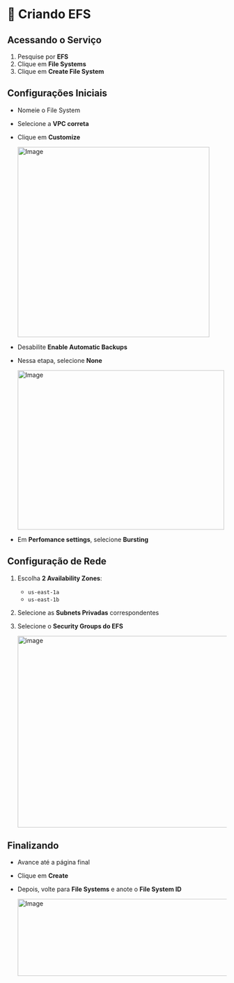 # 📂 Criando EFS

## Acessando o Serviço

1. Pesquise por **EFS**  
2. Clique em **File Systems**  
3. Clique em **Create File System**  


## Configurações Iniciais
- Nomeie o File System  
- Selecione a **VPC correta**  
- Clique em **Customize**  

   <img width="440" height="437" alt="Image" src="https://github.com/user-attachments/assets/02121803-a77b-47c7-a59a-b800553adac0" />

- Desabilite **Enable Automatic Backups**
  
- Nessa etapa, selecione **None**  

   <img width="474" height="366" alt="Image" src="https://github.com/user-attachments/assets/eb8ddf17-6c98-4d23-bbc3-a724a141e2ce" />

- Em **Perfomance settings**, selecione **Bursting**  

## Configuração de Rede
1. Escolha **2 Availability Zones**:  
   - `us-east-1a`  
   - `us-east-1b`  

2. Selecione as **Subnets Privadas** correspondentes  
3. Selecione o **Security Groups do EFS**
   
   <img width="750" height="440" alt="image" src="https://github.com/user-attachments/assets/ffff7835-5b8e-40f5-8176-3443569f365a" />
  


## Finalizando
- Avance até a página final  
- Clique em **Create**  

- Depois, volte para **File Systems** e anote o **File System ID**  

     <img width="770" height="177" alt="Image" src="https://github.com/user-attachments/assets/003f1740-43a9-4359-a111-22880e8ab1c0" />


















